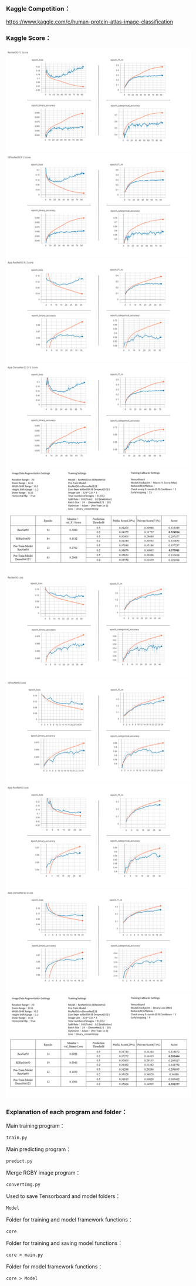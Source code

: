 
### Kaggle Competition：
https://www.kaggle.com/c/human-protein-atlas-image-classification

### Kaggle Score：
![image](./Images/1.PNG)
![image](./Images/2.PNG)
![image](./Images/3.PNG)
![image](./Images/4.PNG)
![image](./Images/5.PNG)
![image](./Images/6.PNG)
![image](./Images/7.PNG)
![image](./Images/8.PNG)
![image](./Images/9.PNG)
![image](./Images/10.PNG)

### Explanation of each program and folder：
Main training program：
```
train.py
```

Main predicting program：
```
predict.py
```

Merge RGBY image program：
```
convertImg.py
```

Used to save Tensorboard and model folders：
```
Model
```

Folder for training and model framework functions：
```
core
```

Folder for training and saving model functions：
```
core > main.py
```

Folder for model framework functions：
```
core > Model
```